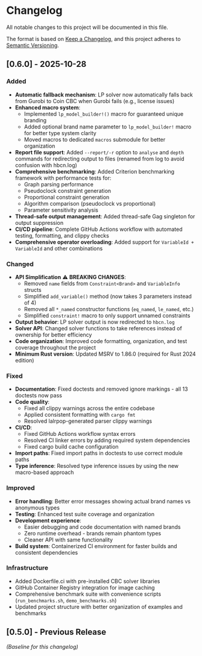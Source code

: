 # Changelog

All notable changes to this project will be documented in this file.

The format is based on [Keep a Changelog](https://keepachangelog.com/en/1.0.0/),
and this project adheres to [Semantic Versioning](https://semver.org/spec/v2.0.0.html).

## [0.6.0] - 2025-10-28

### Added
- **Automatic fallback mechanism**: LP solver now automatically falls back from Gurobi to Coin CBC when Gurobi fails (e.g., license issues)
- **Enhanced macro system**: 
  - Implemented `lp_model_builder!()` macro for guaranteed unique branding
  - Added optional brand name parameter to `lp_model_builder!` macro for better type system clarity
  - Moved macros to dedicated `macros` submodule for better organization
- **Report file support**: Added `--report/-r` option to `analyse` and `depth` commands for redirecting output to files (renamed from log to avoid confusion with hbcn.log)
- **Comprehensive benchmarking**: Added Criterion benchmarking framework with performance tests for:
  - Graph parsing performance
  - Pseudoclock constraint generation
  - Proportional constraint generation
  - Algorithm comparison (pseudoclock vs proportional)
  - Parameter sensitivity analysis
- **Thread-safe output management**: Added thread-safe Gag singleton for output suppression
- **CI/CD pipeline**: Complete GitHub Actions workflow with automated testing, formatting, and clippy checks
- **Comprehensive operator overloading**: Added support for `VariableId + VariableId` and other combinations

### Changed
- **API Simplification** ⚠️ **BREAKING CHANGES**:
  - Removed `name` fields from `Constraint<Brand>` and `VariableInfo` structs
  - Simplified `add_variable()` method (now takes 3 parameters instead of 4)
  - Removed all `*_named` constructor functions (`eq_named`, `le_named`, etc.)
  - Simplified `constraint!` macro to only support unnamed constraints
- **Output behavior**: LP solver output is now redirected to `hbcn.log`
- **Solver API**: Changed solver functions to take references instead of ownership for better efficiency
- **Code organization**: Improved code formatting, organization, and test coverage throughout the project
- **Minimum Rust version**: Updated MSRV to 1.86.0 (required for Rust 2024 edition)

### Fixed
- **Documentation**: Fixed doctests and removed ignore markings - all 13 doctests now pass
- **Code quality**: 
  - Fixed all clippy warnings across the entire codebase
  - Applied consistent formatting with `cargo fmt`
  - Resolved lalrpop-generated parser clippy warnings
- **CI/CD**: 
  - Fixed GitHub Actions workflow syntax errors
  - Resolved CI linker errors by adding required system dependencies
  - Fixed cargo build cache configuration
- **Import paths**: Fixed import paths in doctests to use correct module paths
- **Type inference**: Resolved type inference issues by using the new macro-based approach

### Improved
- **Error handling**: Better error messages showing actual brand names vs anonymous types
- **Testing**: Enhanced test suite coverage and organization
- **Development experience**: 
  - Easier debugging and code documentation with named brands
  - Zero runtime overhead - brands remain phantom types
  - Cleaner API with same functionality
- **Build system**: Containerized CI environment for faster builds and consistent dependencies

### Infrastructure
- Added Dockerfile.ci with pre-installed CBC solver libraries
- GitHub Container Registry integration for image caching
- Comprehensive benchmark suite with convenience scripts (`run_benchmarks.sh`, `demo_benchmarks.sh`)
- Updated project structure with better organization of examples and benchmarks

## [0.5.0] - Previous Release
*(Baseline for this changelog)*
